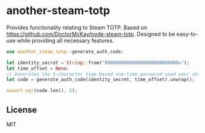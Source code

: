 # another-steam-totp

Provides functionality relating to Steam TOTP. Based on <https://github.com/DoctorMcKay/node-steam-totp>. Designed to be easy-to-use while providing all necessary features.

```rs
use another_steam_totp::generate_auth_code;

let identity_secret = String::from("000000000000000000000000000=");
let time_offset = None;
// Generates the 5-character time-based one-time passwrod used your shared_secret.
let code = generate_auth_code(identity_secret, time_offset).unwrap();

assert_eq!(code.len(), 5);
```

## License

MIT